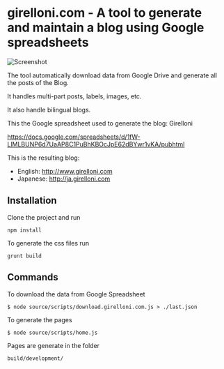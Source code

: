 # girelloni.com - A tool to generate and maintain a blog using Google spreadsheets

![Screenshot](https://1.bp.blogspot.com/-1oT2OE_ZPfI/WIff-U2e5UI/AAAAAAAAFoM/FfCfryfFRNUAbE3gaHf_9fMAY4kGucJXwCK4B/s1600/Screen%2BShot%2B2017-01-25%2Bat%2B00.13.26.png)

The tool automatically download data from Google Drive and generate all the posts of the Blog.

It handles multi-part posts, labels, images, etc.

It also handle bilingual blogs.

This the Google spreadsheet used to generate the blog:
Girelloni

https://docs.google.com/spreadsheets/d/1fW-LlMLBUNP6d7UaAP8C1PuBhKBOcJpE62dBYwr1vKA/pubhtml

This is the resulting blog:

* English: http://www.girelloni.com
* Japanese: http://ja.girelloni.com

## Installation

Clone the project and run

`npm install`

To generate the css files run

`grunt build`

## Commands

To download the data from Google Spreadsheet

`$ node source/scripts/download.girelloni.com.js > ./last.json`

To generate the pages

`$ node source/scripts/home.js`

Pages are generate in the folder

`build/development/`

